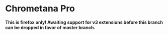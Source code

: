 # Chrometana Pro

**This is firefox only! Awaiting support for v3 extensions before this branch can be dropped in favor of master branch.**
